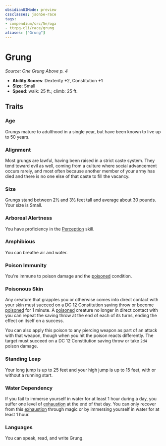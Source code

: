 ```yaml
---
obsidianUIMode: preview
cssclasses: json5e-race
tags:
- compendium/src/5e/oga
- ttrpg-cli/race/grung
aliases: ["Grung"]
---
```

# Grung
*Source: One Grung Above p. 4*  

- **Ability Scores**: Dexterity +2, Constitution +1
- **Size**: Small
- **Speed**: walk: 25 ft.; climb: 25 ft.

## Traits

### Age

Grungs mature to adulthood in a single year, but have been known to live up to 50 years.

### Alignment

Most grungs are lawful, having been raised in a strict caste system. They tend toward evil as well, coming from a culture where social advancement occurs rarely, and most often because another member of your army has died and there is no one else of that caste to fill the vacancy.

### Size

Grungs stand between 2½ and 3½ feet tall and average about 30 pounds. Your size is Small.

### Arboreal Alertness

You have proficiency in the [Perception](/3-Mechanics/CLI/rules/skills.md#Perception) skill.

### Amphibious

You can breathe air and water.

### Poison Immunity

You're immune to poison damage and the [poisoned](/3-Mechanics/CLI/rules/conditions.md#poisoned) condition.

### Poisonous Skin

Any creature that grapples you or otherwise comes into direct contact with your skin must succeed on a DC 12 Constitution saving throw or become [poisoned](/3-Mechanics/CLI/rules/conditions.md#poisoned) for 1 minute. A [poisoned](/3-Mechanics/CLI/rules/conditions.md#poisoned) creature no longer in direct contact with you can repeat the saving throw at the end of each of its turns, ending the effect on itself on a success.

You can also apply this poison to any piercing weapon as part of an attack with that weapon, though when you hit the poison reacts differently. The target must succeed on a DC 12 Constitution saving throw or take `2d4` poison damage.

### Standing Leap

Your long jump is up to 25 feet and your high jump is up to 15 feet, with or without a running start.

### Water Dependency

If you fail to immerse yourself in water for at least 1 hour during a day, you suffer one level of [exhaustion](/3-Mechanics/CLI/rules/conditions.md#exhaustion) at the end of that day. You can only recover from this [exhaustion](/3-Mechanics/CLI/rules/conditions.md#exhaustion) through magic or by immersing yourself in water for at least 1 hour.

### Languages

You can speak, read, and write Grung.